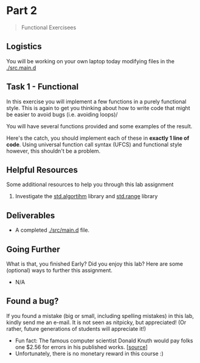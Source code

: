 # Part 2

> Functional Exercisees

## Logistics

You will be working on your own laptop today modifying files in the [./src.main.d](./src/main.d) 

## Task 1 - Functional

In this exercise you will implement a few functions in a purely functional style. This is again to get you thinking about how to write code that might be easier to avoid bugs (i.e. avoiding loops)/

You will have several functions provided and some examples of the result.

Here's the catch, you should implement each of these in **exactly 1 line of code**. Using universal function call syntax (UFCS) and functional style however, this shouldn't be a problem.

## Helpful Resources

Some additional resources to help you through this lab assignment

1. Investigate the [std.algortihm](https://dlang.org/library/std/algorithm.html) library and [std.range](https://dlang.org/library/std/range.html) library

## Deliverables

- A completed [./src/main.d](./src/main.d) file.

## Going Further

What is that, you finished Early? Did you enjoy this lab? Here are some (optional) ways to further this assignment.

- N/A

## Found a bug?

If you found a mistake (big or small, including spelling mistakes) in this lab, kindly send me an e-mail. It is not seen as nitpicky, but appreciated! (Or rather, future generations of students will appreciate it!)

- Fun fact: The famous computer scientist Donald Knuth would pay folks one $2.56 for errors in his published works. [[source](https://en.wikipedia.org/wiki/Knuth_reward_check)]
- Unfortunately, there is no monetary reward in this course :)
